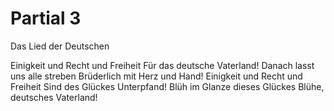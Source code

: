 # Partial 3

Das Lied der Deutschen

Einigkeit und Recht und Freiheit Für das deutsche Vaterland! Danach lasst uns alle streben Brüderlich mit Herz und Hand! Einigkeit und Recht und Freiheit Sind des Glückes Unterpfand! Blüh im Glanze dieses Glückes Blühe, deutsches Vaterland!